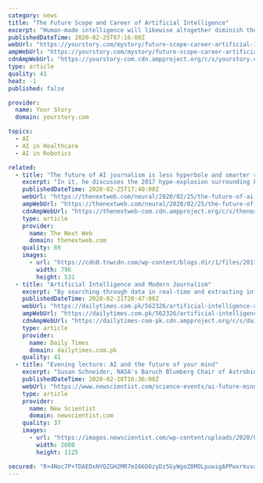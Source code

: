 ```yaml
---
category: news
title: "The Future Scope and Career of Artificial Intelligence"
excerpt: "Human-made intelligence will likewise altogether diminish the likelihood of human mistake ... Individuals will have more opportunity to learn, test and investigate. 3. Health care and Medicine Health care administrations will be better at diagnostics because an AI wearable can screen clients every minute of every day. Human-made reasoning ..."
publishedDateTime: 2020-02-25T07:16:00Z
webUrl: "https://yourstory.com/mystory/future-scope-career-artificial-intelligence"
ampWebUrl: "https://yourstory.com/mystory/future-scope-career-artificial-intelligence/amp"
cdnAmpWebUrl: "https://yourstory-com.cdn.ampproject.org/c/s/yourstory.com/mystory/future-scope-career-artificial-intelligence/amp"
type: article
quality: 41
heat: -1
published: false

provider:
  name: Your Story
  domain: yourstory.com

topics:
  - AI
  - AI in Healthcare
  - AI in Robotics

related:
  - title: "The future of AI journalism is less hyperbole and smarter readers"
    excerpt: "In it, he discusses the 2017 hype-explosion surrounding Facebook’s AI research lab developing a pair of chat bots that created a short-hand language for negotiating. In reality, the chat bots’ behavior was remarkable but not entirely unexpected. Unfortunately the media at-large covered the interesting event as though SKYNET from the ..."
    publishedDateTime: 2020-02-25T17:40:00Z
    webUrl: "https://thenextweb.com/neural/2020/02/25/the-future-of-ai-journalism-is-less-hyperbole-and-smarter-readers/"
    ampWebUrl: "https://thenextweb.com/neural/2020/02/25/the-future-of-ai-journalism-is-less-hyperbole-and-smarter-readers/amp/"
    cdnAmpWebUrl: "https://thenextweb-com.cdn.ampproject.org/c/s/thenextweb.com/neural/2020/02/25/the-future-of-ai-journalism-is-less-hyperbole-and-smarter-readers/amp/"
    type: article
    provider:
      name: The Next Web
      domain: thenextweb.com
    quality: 89
    images:
      - url: "https://cdn0.tnwcdn.com/wp-content/blogs.dir/1/files/2017/05/3061093760_b92f06b7ba_o-796x531.jpg"
        width: 796
        height: 531
  - title: "Artificial Intelligence and Modern Journalism"
    excerpt: "By searching through data in real-time and extracting information based on requested categories, such as events, people, location and dates, “Editor” can make information more accessible, simplifying the research process and providing ... In 2016, The Guardian implemented an AI solution using Facebook’s product which allows users to ..."
    publishedDateTime: 2020-02-21T20:47:00Z
    webUrl: "https://dailytimes.com.pk/562326/artificial-intelligence-and-modern-journalism/"
    ampWebUrl: "https://dailytimes.com.pk/562326/artificial-intelligence-and-modern-journalism/amp/"
    cdnAmpWebUrl: "https://dailytimes-com-pk.cdn.ampproject.org/c/s/dailytimes.com.pk/562326/artificial-intelligence-and-modern-journalism/amp/"
    type: article
    provider:
      name: Daily Times
      domain: dailytimes.com.pk
    quality: 41
  - title: "Evening lecture: AI and the future of your mind"
    excerpt: "Susan Schneider, NASA's Baruch Blumberg Chair of Astrobiology and director of the AI, Mind and Society groups at the University of Connecticut Humans may not be Earth’s most intelligent beings for much longer: the world champions of chess, Go, and Jeopardy! are now all AIs. Given the rapid pace of progress in AI, many predict that it could ..."
    publishedDateTime: 2020-02-18T18:36:00Z
    webUrl: "https://www.newscientist.com/science-events/ai-future-mind/"
    type: article
    provider:
      name: New Scientist
      domain: newscientist.com
    quality: 37
    images:
      - url: "https://images.newscientist.com/wp-content/uploads/2020/01/17111309/istock-871148930-for-nscom.jpg"
        width: 2000
        height: 1125

secured: "R+4Noc7P+TDAEDxNYQZGH2MR7mI66D8zyDz5GyWgoZ0MOLpuwigAPPwxrkvva3UGO+ZDI89n8DzHhSuUQFr5WIPHWLjLIu0ZRZA8ao+ZkHAEx43Vzy2fp7REW5R+eEoSycDdriogeypijb2Bgr+ps5CmwiZONpsMZukujLdmbb6JVWdrzZexUDuheJN7PfnR5HGtP3N+pXtXWyfPcVWrNki7LqHZf8mJO35a5twa9r85NsO/G2SCZ1N1DUeB8hNenQskf915eMh3wRVm1aUncJa5CDxIhv9+06Un8HzM1WklKnMhmA5kxtnvxB5gNgLFmw/YxO9RrwQMFsZJ9C33BMY5TCV6eFI+lCg16CwxIw7+/289iBj//Cq1A1Cdpz0rnwTGUeehmF5mjd6ETK5XimvoriZyL1yLRW3O3TljLKydok5sEHKTYPnCEhoI3wx2HYUbD8NqD0J4bPiai/ZRcFcg9a3JWGrfzMNBMUX1no4=;8I1XNImXLttPygNJg8HiEg=="
---
```


